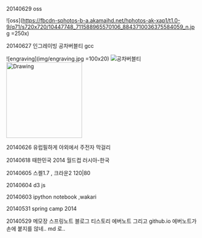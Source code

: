 


20140629
oss

![oss](https://fbcdn-sphotos-b-a.akamaihd.net/hphotos-ak-xap1/t1.0-9/q71/s720x720/10447748_711588965570106_8843710036375584059_n.jpg =250x)

20140627
인그레이빙 공차버블티 gcc

![engraving](img/engraving.jpg =100x20)
![공차버블티](https://farm3.staticflickr.com/2875/12308353045_7a7fa0fdb2.jpg)
<img src="https://farm3.staticflickr.com/2875/12308353045_7a7fa0fdb2.jpg" alt="Drawing" style="width: 200px;"/>


20140626
유럽필하게 야외에서 주전자 막걸리

20140618
때한민국 2014 월드컵 러시아-한국

20140605
스켈1.7 , 크라운2 120|80

20140604
d3 js

20140603
ipython notebook ,wakari

20140531
spring camp 2014

20140529
메모장 스프링노트 블로그 티스토리 에버노트 그리고 github.io
에버노트가 손에 붙지를 않네.. md 로..



